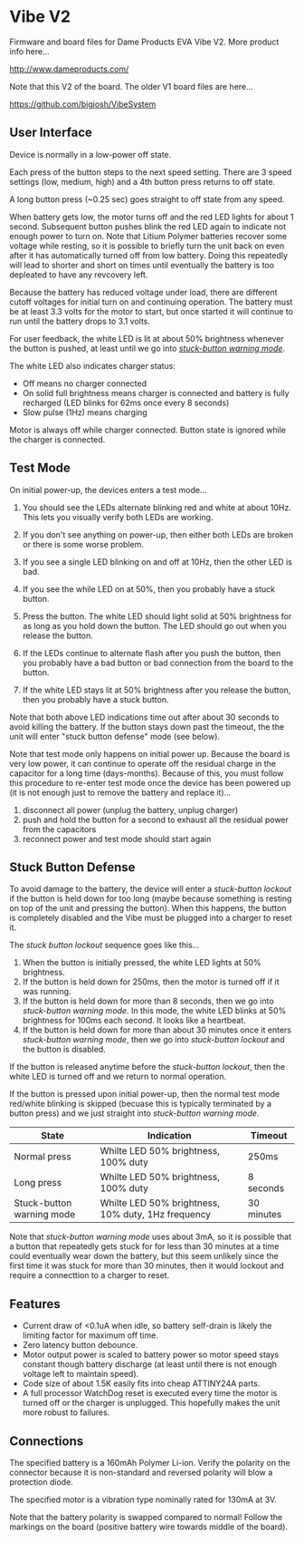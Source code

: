 Vibe V2
=======

Firmware and board files for Dame Products EVA Vibe V2. More product info here...

http://www.dameproducts.com/

Note that this V2 of the board. The older V1 board files are here...

https://github.com/bigjosh/VibeSystem

User Interface
--------------
Device is normally in a low-power off state.

Each press of the button steps to the next speed setting. There are 3 speed settings (low, medium, high) and a 4th button press returns to off state.

A long button press (~0.25 sec) goes straight to off state from any speed.

When battery gets low, the motor turns off and the red LED lights for about 1 second. Subsequent button pushes blink the red LED again to indicate not enough power to turn on. Note that Litium Polymer batteries recover some voltage while resting, so it is possible to briefly turn the unit back on even after it has automatically turned off from low battery. Doing this repeatedly will lead to shorter and short on times until eventually the battery is too depleated to have any revcovery left.

Because the battery has reduced voltage under load, there are different cutoff voltages for initial turn on and continuing operation. The battery must be at least 3.3 volts for the motor to start, but once started it will continue to run until the battery drops to 3.1 volts. 

For user feedback, the white LED is lit at about 50% brightness whenever the button is pushed, at least until we go into <a href="#stuck-button-defense"><i>stuck-button warning mode</i></a>.

The white LED also indicates charger status: 

* Off means no charger connected
* On solid full brightness means charger is connected and battery is fully recharged (LED blinks for 62ms once every 8 seconds)
* Slow pulse (1Hz) means charging


Motor is always off while charger connected. Button state is ignored while the charger is connected.

Test Mode
---------
On initial power-up, the devices enters a test mode...

1. You should see the LEDs alternate blinking red and white at about 10Hz. This lets you visually verify both LEDs are working. 
  1. If you don't see anything on power-up, then either both LEDs are broken or there is some worse problem.
  2. If you see a single LED blinking on and off at 10Hz, then the other LED is bad.
  3. If you see the while LED on at 50%, then you probably have a stuck button. 

2. Press the button. The white LED should light solid at 50% brightness for as long as you hold down the button. The LED should go out when you release the button.
  1. If the LEDs continue to alternate flash after you push the button, then you probably have a bad button or bad connection from the board to the button. 
  2. If the white LED stays lit at 50% brightness after you release the button, then you probably have a stuck button.

Note that both above LED indications time out after about 30 seconds to avoid killing the battery. If the button stays down past the timeout, the the unit will enter "stuck button defense" mode (see below). 

Note that test mode only happens on initial power up. Because the board is very low power, it can continue to operate off the residual charge in the capacitor for a long time (days-months). Because of this, you must follow this procedure to re-enter test mode once the device has been powered up (it is not enough just to remove the battery and replace it)... 

1. disconnect all power (unplug the battery, unplug charger)
2. push and hold the button for a second to exhaust all the residual power from the capacitors
3. reconnect power and test mode should start again
 
Stuck Button Defense
--------------------
To avoid damage to the battery, the device will enter a <i>stuck-button lockout</i> if the button is held down for too long (maybe because something is resting on top of the unit and pressing the button). When this happens, the button is completely disabled and the Vibe must be plugged into a charger to reset it. 

The <i>stuck button lockout</i> sequence goes like this...

1. When the button is initially pressed, the white LED lights at 50% brightness. 
2. If the button is held down for 250ms, then the motor is turned off if it was running. 
3. If the button is held down for more than 8 seconds, then we go into <i>stuck-button warning mode</i>. In this mode, the white LED blinks at 50% brightness for 100ms each second. It looks like a heartbeat.
4. If the button is held down for more than about 30 minutes once it enters <i>stuck-button warning mode</i>, then we go into <i>stuck-button lockout</i> and the button is disabled. 

If the button is released anytime before the <i>stuck-button lockout</i>, then the white LED is turned off and we return to normal operation.

If the button is pressed upon initial power-up, then the normal test mode red/white blinking is skipped (becuase this is typically terminated by a button press) and we just straight into <i>stuck-button warning mode</i>.

|State|Indication|Timeout|
|----|-------|---|
|Normal press|Whilte LED 50% brightness, 100% duty|250ms|
|Long press|Whilte LED 50% brightness, 100% duty|8 seconds|
|Stuck-button warning mode|Whilte LED 50% brightness, 10% duty, 1Hz frequency|30 minutes|

Note that <i>stuck-button warning mode</i> uses about 3mA, so it is possible that a button that repeatedly gets stuck for for less than 30 minutes at a time could eventually wear down the battery, but this seem unlikely since the first time it was stuck for more than 30 minutes, then it would lockout and require a connecttion to a charger to reset.

Features
--------
* Current draw of <0.1uA when idle, so battery self-drain is likely the limiting factor for maximum off time.
* Zero latency button debounce.
* Motor output power is scaled to battery power so motor speed stays constant though battery discharge (at least until there is not enough voltage left to maintain speed). 
* Code size of about 1.5K easily fits into cheap ATTINY24A parts. 
* A full processor WatchDog reset is executed every time the motor is turned off or the charger is unplugged. This hopefully makes the unit more robust to failures.

Connections
-----------
The specified battery is a 160mAh Polymer Li-ion. Verify the polarity on the connector because it is non-standard and reversed polarity will blow a protection diode. 

The specified motor is a vibration type nominally rated for 130mA at 3V.

Note that the battery polarity is swapped compared  to normal! Follow the markings on the board (positive battery wire towards middle of the board).
